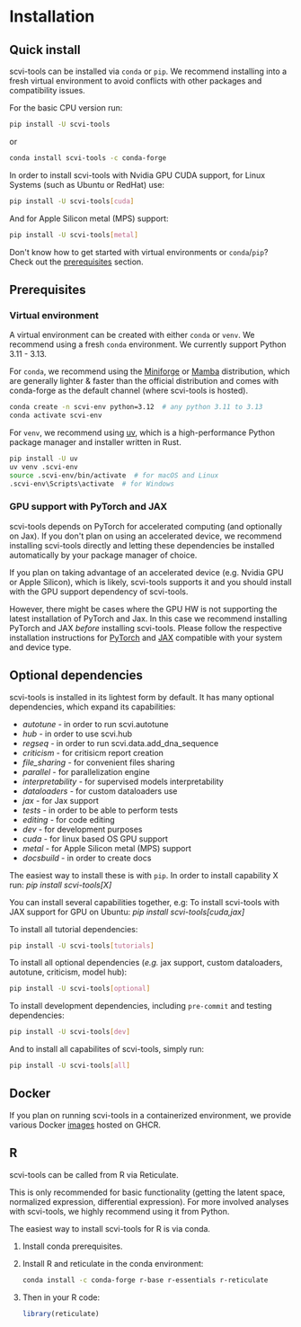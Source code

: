 # Installation

## Quick install

scvi-tools can be installed via `conda` or `pip`.
We recommend installing into a fresh virtual environment to avoid conflicts with other packages
and compatibility issues.

For the basic CPU version run:

```bash
pip install -U scvi-tools
```
or
```bash
conda install scvi-tools -c conda-forge
```

In order to install scvi-tools with Nvidia GPU CUDA support, for Linux Systems
(such as Ubuntu or RedHat) use:

```bash
pip install -U scvi-tools[cuda]
```
And for Apple Silicon metal (MPS) support:
```bash
pip install -U scvi-tools[metal]
```

Don't know how to get started with virtual environments or `conda`/`pip`? Check out the
[prerequisites](#prerequisites) section.

## Prerequisites

### Virtual environment

A virtual environment can be created with either `conda` or `venv`. We recommend using a fresh `conda` environment.
We currently support Python 3.11 - 3.13.

For `conda`, we recommend using the [Miniforge](https://github.com/conda-forge/miniforge) or
[Mamba](https://mamba.readthedocs.io/en/latest/) distribution, which are generally lighter & faster
than the official distribution and comes with conda-forge as the default channel
(where scvi-tools is hosted).

```bash
conda create -n scvi-env python=3.12  # any python 3.11 to 3.13
conda activate scvi-env
```

For `venv`, we recommend using [uv](https://github.com/astral-sh/uv), which is a high-performance
Python package manager and installer written in Rust.

```bash
pip install -U uv
uv venv .scvi-env
source .scvi-env/bin/activate  # for macOS and Linux
.scvi-env\Scripts\activate  # for Windows
```

### GPU support with PyTorch and JAX

scvi-tools depends on PyTorch for accelerated computing (and optionally on Jax). If you don't plan
on using an accelerated device, we recommend installing scvi-tools directly and letting these
dependencies be installed automatically by your package manager of choice.

If you plan on taking advantage of an accelerated device (e.g. Nvidia GPU or Apple Silicon),
which is likely, scvi-tools supports it and you should install with the GPU support dependency of scvi-tools.

However, there might be cases where the GPU HW is not supporting the latest installation of PyTorch and Jax.
In this case we recommend installing PyTorch and JAX _before_ installing scvi-tools.
Please follow the respective installation instructions for [PyTorch](https://pytorch.org/get-started/locally/) and
[JAX](https://jax.readthedocs.io/en/latest/installation.html) compatible with your system and device type.

## Optional dependencies

scvi-tools is installed in its lightest form by default.
It has many optional dependencies, which expand its capabilities:

- _autotune_ - in order to run scvi.autotune
- _hub_ - in order to use scvi.hub
- _regseq_ - in order to run scvi.data.add_dna_sequence
- _criticism_ - for critisicm report creation
- _file_sharing_ - for convenient files sharing
- _parallel_ - for parallelization engine
- _interpretability_ - for supervised models interpretability
- _dataloaders_ - for custom dataloaders use
- _jax_ - for Jax support
- _tests_ - in order to be able to perform tests
- _editing_ - for code editing
- _dev_ - for development purposes
- _cuda_ - for linux based OS GPU support
- _metal_ - for Apple Silicon metal (MPS) support
- _docsbuild_ - in order to create docs

The easiest way to install these is with `pip`.
In order to install capability X run: _pip install scvi-tools[X]_

You can install several capabilities together, e.g:
To install scvi-tools with JAX support for GPU on Ubuntu: _pip install scvi-tools[cuda,jax]_

To install all tutorial dependencies:

```bash
pip install -U scvi-tools[tutorials]
```

To install all optional dependencies (_e.g._ jax support, custom dataloaders, autotune, criticism, model hub):


```bash
pip install -U scvi-tools[optional]
```

To install development dependencies, including `pre-commit` and testing dependencies:

```bash
pip install -U scvi-tools[dev]
```

And to install all capabilites of scvi-tools, simply run:

```bash
pip install -U scvi-tools[all]
```

## Docker

If you plan on running scvi-tools in a containerized environment, we provide various Docker
[images](https://github.com/scverse/scvi-tools/pkgs/container/scvi-tools) hosted on GHCR.

## R

scvi-tools can be called from R via Reticulate.

This is only recommended for basic functionality (getting the latent space, normalized expression,
differential expression). For more involved analyses with scvi-tools, we highly recommend using it
from Python.

The easiest way to install scvi-tools for R is via conda.

1. Install conda prerequisites.

2. Install R and reticulate in the conda environment:

    ```bash
    conda install -c conda-forge r-base r-essentials r-reticulate
    ```

3. Then in your R code:

    ```R
    library(reticulate)
    ```
